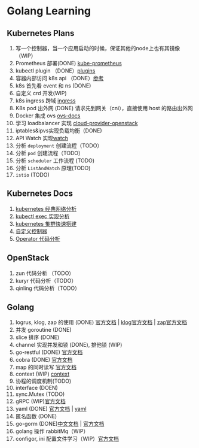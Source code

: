# Golang Learning

## Kubernetes Plans
1. 写一个控制器，当一个应用启动的时候，保证其他的node上也有其镜像（WIP）
2. Prometheus 部署(DONE) [kube-prometheus](https://github.com/coreos/kube-prometheus)
3. kubectl plugin （DONE）[plugins](https://github.com/ahmetb/kubectx)
4. 容器内部访问 k8s api （DONE）[参考](https://www.jianshu.com/p/b1a723033a3c)
5. k8s 首先看 event 和 ns (DONE)
6. 自定义 crd 开发(WIP)
7. k8s ingress 跨域 [ingress](https://blog.csdn.net/u012375924/article/details/94360425)
8. K8s pod 出外网 (DONE) 请求先到网关（cni），直接使用 host 的路由出外网
9. Docker 集成 ovs [ovs-docs](https://docs.openvswitch.org/en/latest/intro/install/general/#obtaining-open-vswitch-sources)
10. 学习 loadbalancer 实现 [cloud-provider-openstack](https://github.com/kubernetes/cloud-provider-openstack)
11. iptables&ipvs实现负载均衡（DONE)
12. API Watch 实现[watch](https://www.jianshu.com/p/1cb577f750f0)
13. 分析 `deployment` 创建流程（TODO）
14. 分析 `pod` 创建流程（TODO）
15. 分析 `scheduler` 工作流程 (TODO)
16. 分析 `ListAndWatch` 原理(TODO)
17. `istio` (TODO)

## Kubernetes Docs
1. [kubernetes 经典网络分析](./doc/network.md)
2. [kubectl exec 实现分析](./doc/kubernetes/kubeexec.md)
3. [kubernetes 集群快速搭建](https://github.com/yingjuncao/kubernetes-ansible)
4. [自定义控制器](./doc/kubernetes/controller.md)
5. [Operator 代码分析](./doc/kubernetes/operator.md)

## OpenStack
1. zun 代码分析 （TODO）
2. kuryr 代码分析（TODO）
3. qinling 代码分析（TODO）

## Golang
1. logrus, klog, zap 的使用 (DONE) [官方文档](https://github.com/sirupsen/logrus) | [klog官方文档](https://github.com/kubernetes/klog) | [zap官方文档](https://github.com/uber-go/zap)
2. 并发 goroutine (DONE)
3. slice 排序 (DONE)
4. channel 实现并发和锁 (DONE), 排他锁 (WIP)
5. go-restful (DONE) [官方文档](https://github.com/emicklei/go-restful)
6. cobra (DONE) [官方文档](https://github.com/spf13/cobra)
7. map 的同时读写 [官方文档](https://golang.org/pkg/sync/#Map)
8. context (WIP) [context](https://mp.weixin.qq.com/s/GpVy1eB5Cz_t-dhVC6BJNw)
9. 协程的调度机制(TODO)
10. interface (DOEN)
11. sync.Mutex (TODO)
12. gRPC (WIP)[官方文档](https://github.com/grpc/grpc-go)
13. yaml (DONE) [官方文档](https://github.com/go-yaml/yaml) | [yaml](https://www.jianshu.com/p/84499381a7da)
14. 匿名函数 (DONE)
15. go-gorm (DONE)[中文文档](http://gorm.book.jasperxu.com/) | [官方文档](https://github.com/go-gorm/gorm)
16. golang 操作 rabbitMq（WIP）
17. configor, ini 配置文件学习（WIP）[官方文档](https://github.com/jinzhu/configor)
